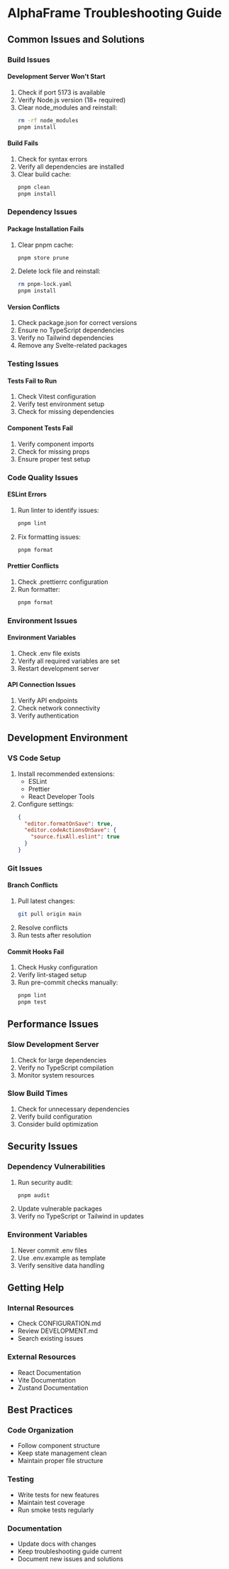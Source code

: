 # AlphaFrame Troubleshooting Guide

## Common Issues and Solutions

### Build Issues

#### Development Server Won't Start
1. Check if port 5173 is available
2. Verify Node.js version (18+ required)
3. Clear node_modules and reinstall:
   ```bash
   rm -rf node_modules
   pnpm install
   ```

#### Build Fails
1. Check for syntax errors
2. Verify all dependencies are installed
3. Clear build cache:
   ```bash
   pnpm clean
   pnpm install
   ```

### Dependency Issues

#### Package Installation Fails
1. Clear pnpm cache:
   ```bash
   pnpm store prune
   ```
2. Delete lock file and reinstall:
   ```bash
   rm pnpm-lock.yaml
   pnpm install
   ```

#### Version Conflicts
1. Check package.json for correct versions
2. Ensure no TypeScript dependencies
3. Verify no Tailwind dependencies
4. Remove any Svelte-related packages

### Testing Issues

#### Tests Fail to Run
1. Check Vitest configuration
2. Verify test environment setup
3. Check for missing dependencies

#### Component Tests Fail
1. Verify component imports
2. Check for missing props
3. Ensure proper test setup

### Code Quality Issues

#### ESLint Errors
1. Run linter to identify issues:
   ```bash
   pnpm lint
   ```
2. Fix formatting issues:
   ```bash
   pnpm format
   ```

#### Prettier Conflicts
1. Check .prettierrc configuration
2. Run formatter:
   ```bash
   pnpm format
   ```

### Environment Issues

#### Environment Variables
1. Check .env file exists
2. Verify all required variables are set
3. Restart development server

#### API Connection Issues
1. Verify API endpoints
2. Check network connectivity
3. Verify authentication

## Development Environment

### VS Code Setup
1. Install recommended extensions:
   - ESLint
   - Prettier
   - React Developer Tools
2. Configure settings:
   ```json
   {
     "editor.formatOnSave": true,
     "editor.codeActionsOnSave": {
       "source.fixAll.eslint": true
     }
   }
   ```

### Git Issues

#### Branch Conflicts
1. Pull latest changes:
   ```bash
   git pull origin main
   ```
2. Resolve conflicts
3. Run tests after resolution

#### Commit Hooks Fail
1. Check Husky configuration
2. Verify lint-staged setup
3. Run pre-commit checks manually:
   ```bash
   pnpm lint
   pnpm test
   ```

## Performance Issues

### Slow Development Server
1. Check for large dependencies
2. Verify no TypeScript compilation
3. Monitor system resources

### Slow Build Times
1. Check for unnecessary dependencies
2. Verify build configuration
3. Consider build optimization

## Security Issues

### Dependency Vulnerabilities
1. Run security audit:
   ```bash
   pnpm audit
   ```
2. Update vulnerable packages
3. Verify no TypeScript or Tailwind in updates

### Environment Variables
1. Never commit .env files
2. Use .env.example as template
3. Verify sensitive data handling

## Getting Help

### Internal Resources
- Check CONFIGURATION.md
- Review DEVELOPMENT.md
- Search existing issues

### External Resources
- React Documentation
- Vite Documentation
- Zustand Documentation

## Best Practices

### Code Organization
- Follow component structure
- Keep state management clean
- Maintain proper file structure

### Testing
- Write tests for new features
- Maintain test coverage
- Run smoke tests regularly

### Documentation
- Update docs with changes
- Keep troubleshooting guide current
- Document new issues and solutions 